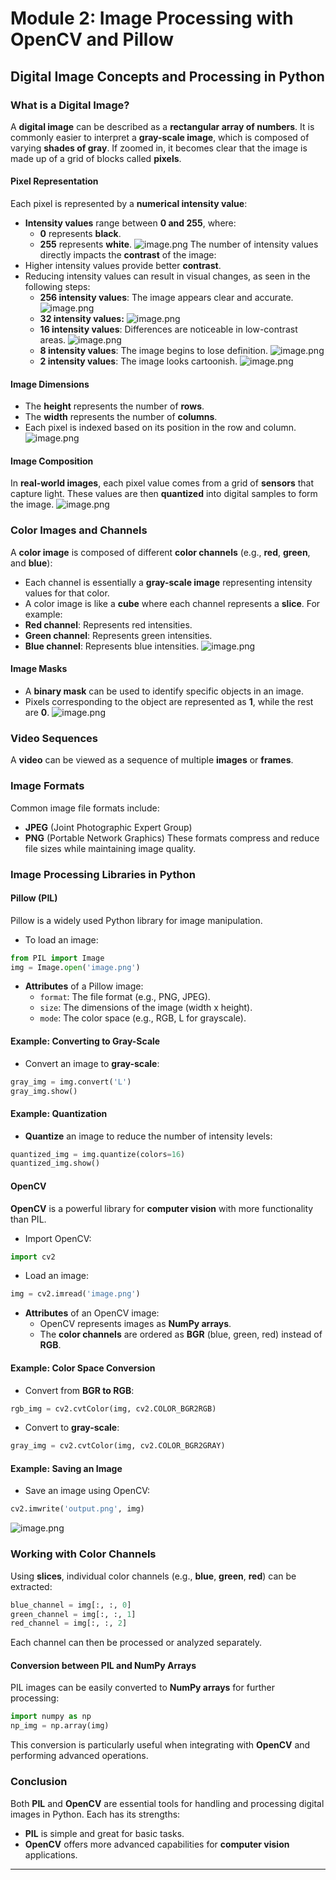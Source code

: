 

# Module 2: Image Processing with OpenCV and Pillow
## Digital Image Concepts and Processing in Python
### What is a Digital Image?
A **digital image** can be described as a **rectangular array of numbers**. It is commonly easier to interpret a **gray-scale image**, which is composed of varying **shades of gray**. If zoomed in, it becomes clear that the image is made up of a grid of blocks called **pixels**.
#### Pixel Representation
Each pixel is represented by a **numerical intensity value**:
- **Intensity values** range between **0 and 255**, where:
	- **0** represents **black**.
	- **255** represents **white**.
![image.png](https://prod-files-secure.s3.us-west-2.amazonaws.com/03e82b26-cccb-4906-bb56-adabcbdc0655/fa1bb4aa-313a-44c2-a7b3-7fa4a8432b08/image.png?X-Amz-Algorithm=AWS4-HMAC-SHA256&X-Amz-Content-Sha256=UNSIGNED-PAYLOAD&X-Amz-Credential=ASIAZI2LB4664IIELEJR%2F20250205%2Fus-west-2%2Fs3%2Faws4_request&X-Amz-Date=20250205T161846Z&X-Amz-Expires=3600&X-Amz-Security-Token=IQoJb3JpZ2luX2VjEC8aCXVzLXdlc3QtMiJHMEUCIE0AUABF%2FHZ%2Ft8sQMZgz8gIdlaKggGt4sSIkzv2g4eGzAiEApa17LKoQQ5nNRJUQ%2F7wjmOKuHbMvVIxpCfpBe95fUYEq%2FwMISBAAGgw2Mzc0MjMxODM4MDUiDMROhJ%2Fmn7wya%2FFAAircA8A%2BWDi2y0D2gtepWgkxfVjBZ%2F8thDhSYngQTCtVpwc0YTcalH6v2TdKxavYOGpCXoIGNGfRQGXMXbzHPzAAPGgZO%2BeRps8BVqRc19SVrUgKQLHmz2Ra9z6oxFEPI0%2F7e3%2FM%2FslzROzhWksKyW1ZrAnXmU9D7nXPIdHS%2BXD5MQWBnjf5qYEAKSLomjzLYcW%2B1p4fQyWNYwWiXPLkf%2FgOegWQNaV3ghmmCcWdBZgyenDb9q9YdPbteRfPypYdI3LNnGaufYyOxTpW0%2Bpztab%2FESKTniFZBgDD88WRedmOoPzqx2XiovzrPx2iC%2Fh0qcIxcgEclnvaFwVRKLOgJqHKo164aFnD5panYcHLQWkCemnux%2B9DRzs9MAfoMoO1bUpNd0FIniEWhHSYPXr1L8TgXHc8w2uCJLHiO%2Be%2FULvD8wr9DrpEd3%2FmZA%2F%2FPN7USwhPaeVcJM1vQxtw8vicPWTOIv1JFfXbgMXCDHQUfsX2dsSmK%2F%2FVwGtubmuxmHG4uTxBh2X1X%2BpaC%2BxWCNaWIv%2BmSufwhLVtSur6gFrk21C%2Fjz4n8oYfo%2FndA2osd1CHMeoSg7Tq3wmJMeZxvTVeoWKRNqtNOSqDhWfVSMUeT4p1gPEfPj6WHh36qf9YYB6ZMPWAjr0GOqUBA5nwaXz8sjATWzE9uYuRB0ZDQBXmM1oBgcj3ttOtrY%2FFndXaDousrTZTGM1j6FS2QWfoV6E4%2BQNmoM9S4tli7mRb38yh9XtH%2BWgyjx9xH4CnUU4yS3eU9VjKUOKVw6LpvNSTVzSOjijoIsaFH9z49dJZQIhBjJKMWbb14r71qMyN7HYMm2oz%2FHR1u79%2FM0yyVgtlLS5KCTKx06Sv7yPye63LQaDt&X-Amz-Signature=e37245b0bcc894c66a00553fe3f3af780e59d983761a28b76e68f653c6406514&X-Amz-SignedHeaders=host&x-id=GetObject)
The number of intensity values directly impacts the **contrast** of the image:
- Higher intensity values provide better **contrast**.
- Reducing intensity values can result in visual changes, as seen in the following steps:
	- **256 intensity values**: The image appears clear and accurate.
![image.png](https://prod-files-secure.s3.us-west-2.amazonaws.com/03e82b26-cccb-4906-bb56-adabcbdc0655/0de7dfb4-99dc-4b87-8932-5165b3c3b775/image.png?X-Amz-Algorithm=AWS4-HMAC-SHA256&X-Amz-Content-Sha256=UNSIGNED-PAYLOAD&X-Amz-Credential=ASIAZI2LB466TAS3TRUJ%2F20250205%2Fus-west-2%2Fs3%2Faws4_request&X-Amz-Date=20250205T161847Z&X-Amz-Expires=3600&X-Amz-Security-Token=IQoJb3JpZ2luX2VjEDAaCXVzLXdlc3QtMiJGMEQCIBWyIGHyVzNDhDcKayJ8Ez1AaOudxKSux8IH5nx3%2FzgdAiBQHdgvDmQETq%2FFBaI5zm2JVjXXqtH9UNw4nMCmLfQlhyr%2FAwhJEAAaDDYzNzQyMzE4MzgwNSIMJ%2Bf5GpnlhZ7FvctjKtwDOrvbg8ZU6psvgQDG0ps9K0wrOipgCtGyVuN4eQ5%2BINyrs5gLHfVGu2GWcgX5SXUd%2FHAB8civQLtPd4EnbOZvlwa%2BFb9E5y2sj4fAwDsfU%2BXjsyl9DFtcm1oIIhDmenDezeVWBMo1sS1oF7mX9NlKOPJNvkkBdFbAQ3cbcT9gjhOoioNAEMcDbn7ha4aMCov5pu4Ueff0TSuP9WkCzLiY7IidPBMABbR32Afi%2B4Z7iKf1%2FJSFx%2Bet5QFPBYfrwPw%2FW2qolFKdyXjDPWb2GEV0eZeczEast5vJ7Q%2Fr0PZx%2BA%2FOLaKIgmS5%2FJEF%2FozF909gqxgs7Q8d71QCzgU%2BnxRMmSnK4%2BWOuCY774DoUs7CT32uhk1SRsrFFpuT766byWpF4%2FJS7IsEunWurPm8dDRtJhJmALm%2FbvRM9SQfzNcOv9jE2CCExN9brfJfLsb0mBKa%2FwU34ZqgXu8AM72Kn70j5%2FygBgBaLn%2BQdlOWihnokbT80rcIEU4yS9CjsQvc5WAQNA8uIET%2FRi5YnLpPD5OyIY8oFWTd5bnk%2B%2FmW%2B%2FwkKbbjK5n%2BamSEKV%2FaXGEgnxH%2BKnN%2FCdKncdUZ0n%2BjUlwUHcJ645zIrgxztNWY6Fu5CSFfeKVp7stDdZLpilYwwZ2OvQY6pgHQoRFVuyJICnuadT%2BcDPfPxaBlIsqKQ7J7X%2Fl%2Fpyn5gvcMLQ9KsJ2eoANX%2BUn1FfmMqa0vvH3mHuvoqiDG6NySNtaH6olhyxy51lgDQoyTCNuMnUxcNFfCF%2F0KPGTyGMeE%2Fb2MiUGCG1UTQ1ogbW5hWTUQOmnzzwhvuW6Pt1WG4DArhGCUAA%2F6CzTiqNOfskGQ9NnhqyA1M4w7Hx%2Fq3vNKBr9AVDn%2B&X-Amz-Signature=0bc92311fdf8582f3fe43d4918b8f1cdd077e1d9a2027882d2962b7499d680e8&X-Amz-SignedHeaders=host&x-id=GetObject)
	- **32 intensity values:**
![image.png](https://prod-files-secure.s3.us-west-2.amazonaws.com/03e82b26-cccb-4906-bb56-adabcbdc0655/7eb81f08-b190-4c5a-ba2b-2a498a15b2c4/image.png?X-Amz-Algorithm=AWS4-HMAC-SHA256&X-Amz-Content-Sha256=UNSIGNED-PAYLOAD&X-Amz-Credential=ASIAZI2LB466TAS3TRUJ%2F20250205%2Fus-west-2%2Fs3%2Faws4_request&X-Amz-Date=20250205T161847Z&X-Amz-Expires=3600&X-Amz-Security-Token=IQoJb3JpZ2luX2VjEDAaCXVzLXdlc3QtMiJGMEQCIBWyIGHyVzNDhDcKayJ8Ez1AaOudxKSux8IH5nx3%2FzgdAiBQHdgvDmQETq%2FFBaI5zm2JVjXXqtH9UNw4nMCmLfQlhyr%2FAwhJEAAaDDYzNzQyMzE4MzgwNSIMJ%2Bf5GpnlhZ7FvctjKtwDOrvbg8ZU6psvgQDG0ps9K0wrOipgCtGyVuN4eQ5%2BINyrs5gLHfVGu2GWcgX5SXUd%2FHAB8civQLtPd4EnbOZvlwa%2BFb9E5y2sj4fAwDsfU%2BXjsyl9DFtcm1oIIhDmenDezeVWBMo1sS1oF7mX9NlKOPJNvkkBdFbAQ3cbcT9gjhOoioNAEMcDbn7ha4aMCov5pu4Ueff0TSuP9WkCzLiY7IidPBMABbR32Afi%2B4Z7iKf1%2FJSFx%2Bet5QFPBYfrwPw%2FW2qolFKdyXjDPWb2GEV0eZeczEast5vJ7Q%2Fr0PZx%2BA%2FOLaKIgmS5%2FJEF%2FozF909gqxgs7Q8d71QCzgU%2BnxRMmSnK4%2BWOuCY774DoUs7CT32uhk1SRsrFFpuT766byWpF4%2FJS7IsEunWurPm8dDRtJhJmALm%2FbvRM9SQfzNcOv9jE2CCExN9brfJfLsb0mBKa%2FwU34ZqgXu8AM72Kn70j5%2FygBgBaLn%2BQdlOWihnokbT80rcIEU4yS9CjsQvc5WAQNA8uIET%2FRi5YnLpPD5OyIY8oFWTd5bnk%2B%2FmW%2B%2FwkKbbjK5n%2BamSEKV%2FaXGEgnxH%2BKnN%2FCdKncdUZ0n%2BjUlwUHcJ645zIrgxztNWY6Fu5CSFfeKVp7stDdZLpilYwwZ2OvQY6pgHQoRFVuyJICnuadT%2BcDPfPxaBlIsqKQ7J7X%2Fl%2Fpyn5gvcMLQ9KsJ2eoANX%2BUn1FfmMqa0vvH3mHuvoqiDG6NySNtaH6olhyxy51lgDQoyTCNuMnUxcNFfCF%2F0KPGTyGMeE%2Fb2MiUGCG1UTQ1ogbW5hWTUQOmnzzwhvuW6Pt1WG4DArhGCUAA%2F6CzTiqNOfskGQ9NnhqyA1M4w7Hx%2Fq3vNKBr9AVDn%2B&X-Amz-Signature=225f9c2eb3bd7ce5e3f4baa28aa6b2f7e8d775d8d200f3708bf55a9cb1a3b2c1&X-Amz-SignedHeaders=host&x-id=GetObject)
	- **16 intensity values**: Differences are noticeable in low-contrast areas.
![image.png](https://prod-files-secure.s3.us-west-2.amazonaws.com/03e82b26-cccb-4906-bb56-adabcbdc0655/6bf56d44-9a14-4b7b-98c2-1f00b8630f0c/image.png?X-Amz-Algorithm=AWS4-HMAC-SHA256&X-Amz-Content-Sha256=UNSIGNED-PAYLOAD&X-Amz-Credential=ASIAZI2LB466TAS3TRUJ%2F20250205%2Fus-west-2%2Fs3%2Faws4_request&X-Amz-Date=20250205T161847Z&X-Amz-Expires=3600&X-Amz-Security-Token=IQoJb3JpZ2luX2VjEDAaCXVzLXdlc3QtMiJGMEQCIBWyIGHyVzNDhDcKayJ8Ez1AaOudxKSux8IH5nx3%2FzgdAiBQHdgvDmQETq%2FFBaI5zm2JVjXXqtH9UNw4nMCmLfQlhyr%2FAwhJEAAaDDYzNzQyMzE4MzgwNSIMJ%2Bf5GpnlhZ7FvctjKtwDOrvbg8ZU6psvgQDG0ps9K0wrOipgCtGyVuN4eQ5%2BINyrs5gLHfVGu2GWcgX5SXUd%2FHAB8civQLtPd4EnbOZvlwa%2BFb9E5y2sj4fAwDsfU%2BXjsyl9DFtcm1oIIhDmenDezeVWBMo1sS1oF7mX9NlKOPJNvkkBdFbAQ3cbcT9gjhOoioNAEMcDbn7ha4aMCov5pu4Ueff0TSuP9WkCzLiY7IidPBMABbR32Afi%2B4Z7iKf1%2FJSFx%2Bet5QFPBYfrwPw%2FW2qolFKdyXjDPWb2GEV0eZeczEast5vJ7Q%2Fr0PZx%2BA%2FOLaKIgmS5%2FJEF%2FozF909gqxgs7Q8d71QCzgU%2BnxRMmSnK4%2BWOuCY774DoUs7CT32uhk1SRsrFFpuT766byWpF4%2FJS7IsEunWurPm8dDRtJhJmALm%2FbvRM9SQfzNcOv9jE2CCExN9brfJfLsb0mBKa%2FwU34ZqgXu8AM72Kn70j5%2FygBgBaLn%2BQdlOWihnokbT80rcIEU4yS9CjsQvc5WAQNA8uIET%2FRi5YnLpPD5OyIY8oFWTd5bnk%2B%2FmW%2B%2FwkKbbjK5n%2BamSEKV%2FaXGEgnxH%2BKnN%2FCdKncdUZ0n%2BjUlwUHcJ645zIrgxztNWY6Fu5CSFfeKVp7stDdZLpilYwwZ2OvQY6pgHQoRFVuyJICnuadT%2BcDPfPxaBlIsqKQ7J7X%2Fl%2Fpyn5gvcMLQ9KsJ2eoANX%2BUn1FfmMqa0vvH3mHuvoqiDG6NySNtaH6olhyxy51lgDQoyTCNuMnUxcNFfCF%2F0KPGTyGMeE%2Fb2MiUGCG1UTQ1ogbW5hWTUQOmnzzwhvuW6Pt1WG4DArhGCUAA%2F6CzTiqNOfskGQ9NnhqyA1M4w7Hx%2Fq3vNKBr9AVDn%2B&X-Amz-Signature=d967a091c91c55414709cc5a2985009b688d76b2068e5aa161ad4663d1091f06&X-Amz-SignedHeaders=host&x-id=GetObject)
	- **8 intensity values**: The image begins to lose definition.
![image.png](https://prod-files-secure.s3.us-west-2.amazonaws.com/03e82b26-cccb-4906-bb56-adabcbdc0655/cca05878-ca1a-43e0-8bec-1d146756f9ae/image.png?X-Amz-Algorithm=AWS4-HMAC-SHA256&X-Amz-Content-Sha256=UNSIGNED-PAYLOAD&X-Amz-Credential=ASIAZI2LB466TAS3TRUJ%2F20250205%2Fus-west-2%2Fs3%2Faws4_request&X-Amz-Date=20250205T161847Z&X-Amz-Expires=3600&X-Amz-Security-Token=IQoJb3JpZ2luX2VjEDAaCXVzLXdlc3QtMiJGMEQCIBWyIGHyVzNDhDcKayJ8Ez1AaOudxKSux8IH5nx3%2FzgdAiBQHdgvDmQETq%2FFBaI5zm2JVjXXqtH9UNw4nMCmLfQlhyr%2FAwhJEAAaDDYzNzQyMzE4MzgwNSIMJ%2Bf5GpnlhZ7FvctjKtwDOrvbg8ZU6psvgQDG0ps9K0wrOipgCtGyVuN4eQ5%2BINyrs5gLHfVGu2GWcgX5SXUd%2FHAB8civQLtPd4EnbOZvlwa%2BFb9E5y2sj4fAwDsfU%2BXjsyl9DFtcm1oIIhDmenDezeVWBMo1sS1oF7mX9NlKOPJNvkkBdFbAQ3cbcT9gjhOoioNAEMcDbn7ha4aMCov5pu4Ueff0TSuP9WkCzLiY7IidPBMABbR32Afi%2B4Z7iKf1%2FJSFx%2Bet5QFPBYfrwPw%2FW2qolFKdyXjDPWb2GEV0eZeczEast5vJ7Q%2Fr0PZx%2BA%2FOLaKIgmS5%2FJEF%2FozF909gqxgs7Q8d71QCzgU%2BnxRMmSnK4%2BWOuCY774DoUs7CT32uhk1SRsrFFpuT766byWpF4%2FJS7IsEunWurPm8dDRtJhJmALm%2FbvRM9SQfzNcOv9jE2CCExN9brfJfLsb0mBKa%2FwU34ZqgXu8AM72Kn70j5%2FygBgBaLn%2BQdlOWihnokbT80rcIEU4yS9CjsQvc5WAQNA8uIET%2FRi5YnLpPD5OyIY8oFWTd5bnk%2B%2FmW%2B%2FwkKbbjK5n%2BamSEKV%2FaXGEgnxH%2BKnN%2FCdKncdUZ0n%2BjUlwUHcJ645zIrgxztNWY6Fu5CSFfeKVp7stDdZLpilYwwZ2OvQY6pgHQoRFVuyJICnuadT%2BcDPfPxaBlIsqKQ7J7X%2Fl%2Fpyn5gvcMLQ9KsJ2eoANX%2BUn1FfmMqa0vvH3mHuvoqiDG6NySNtaH6olhyxy51lgDQoyTCNuMnUxcNFfCF%2F0KPGTyGMeE%2Fb2MiUGCG1UTQ1ogbW5hWTUQOmnzzwhvuW6Pt1WG4DArhGCUAA%2F6CzTiqNOfskGQ9NnhqyA1M4w7Hx%2Fq3vNKBr9AVDn%2B&X-Amz-Signature=b7f279e65180b8cb3915ab5449648f631964a15238295acaa2c883a95cc5ef78&X-Amz-SignedHeaders=host&x-id=GetObject)
	- **2 intensity values**: The image looks cartoonish.
![image.png](https://prod-files-secure.s3.us-west-2.amazonaws.com/03e82b26-cccb-4906-bb56-adabcbdc0655/12da64d7-6b97-44e0-bc2c-52b9c47ce212/image.png?X-Amz-Algorithm=AWS4-HMAC-SHA256&X-Amz-Content-Sha256=UNSIGNED-PAYLOAD&X-Amz-Credential=ASIAZI2LB466TAS3TRUJ%2F20250205%2Fus-west-2%2Fs3%2Faws4_request&X-Amz-Date=20250205T161847Z&X-Amz-Expires=3600&X-Amz-Security-Token=IQoJb3JpZ2luX2VjEDAaCXVzLXdlc3QtMiJGMEQCIBWyIGHyVzNDhDcKayJ8Ez1AaOudxKSux8IH5nx3%2FzgdAiBQHdgvDmQETq%2FFBaI5zm2JVjXXqtH9UNw4nMCmLfQlhyr%2FAwhJEAAaDDYzNzQyMzE4MzgwNSIMJ%2Bf5GpnlhZ7FvctjKtwDOrvbg8ZU6psvgQDG0ps9K0wrOipgCtGyVuN4eQ5%2BINyrs5gLHfVGu2GWcgX5SXUd%2FHAB8civQLtPd4EnbOZvlwa%2BFb9E5y2sj4fAwDsfU%2BXjsyl9DFtcm1oIIhDmenDezeVWBMo1sS1oF7mX9NlKOPJNvkkBdFbAQ3cbcT9gjhOoioNAEMcDbn7ha4aMCov5pu4Ueff0TSuP9WkCzLiY7IidPBMABbR32Afi%2B4Z7iKf1%2FJSFx%2Bet5QFPBYfrwPw%2FW2qolFKdyXjDPWb2GEV0eZeczEast5vJ7Q%2Fr0PZx%2BA%2FOLaKIgmS5%2FJEF%2FozF909gqxgs7Q8d71QCzgU%2BnxRMmSnK4%2BWOuCY774DoUs7CT32uhk1SRsrFFpuT766byWpF4%2FJS7IsEunWurPm8dDRtJhJmALm%2FbvRM9SQfzNcOv9jE2CCExN9brfJfLsb0mBKa%2FwU34ZqgXu8AM72Kn70j5%2FygBgBaLn%2BQdlOWihnokbT80rcIEU4yS9CjsQvc5WAQNA8uIET%2FRi5YnLpPD5OyIY8oFWTd5bnk%2B%2FmW%2B%2FwkKbbjK5n%2BamSEKV%2FaXGEgnxH%2BKnN%2FCdKncdUZ0n%2BjUlwUHcJ645zIrgxztNWY6Fu5CSFfeKVp7stDdZLpilYwwZ2OvQY6pgHQoRFVuyJICnuadT%2BcDPfPxaBlIsqKQ7J7X%2Fl%2Fpyn5gvcMLQ9KsJ2eoANX%2BUn1FfmMqa0vvH3mHuvoqiDG6NySNtaH6olhyxy51lgDQoyTCNuMnUxcNFfCF%2F0KPGTyGMeE%2Fb2MiUGCG1UTQ1ogbW5hWTUQOmnzzwhvuW6Pt1WG4DArhGCUAA%2F6CzTiqNOfskGQ9NnhqyA1M4w7Hx%2Fq3vNKBr9AVDn%2B&X-Amz-Signature=c2d104a7aadcabe4b28050ddac933b612cf3fe6ebd9d7324d9561064904dfdc3&X-Amz-SignedHeaders=host&x-id=GetObject)
#### Image Dimensions
- The **height** represents the number of **rows**.
- The **width** represents the number of **columns**.
- Each pixel is indexed based on its position in the row and column.
![image.png](https://prod-files-secure.s3.us-west-2.amazonaws.com/03e82b26-cccb-4906-bb56-adabcbdc0655/ff056335-e79e-4491-b508-30cd45b6c194/image.png?X-Amz-Algorithm=AWS4-HMAC-SHA256&X-Amz-Content-Sha256=UNSIGNED-PAYLOAD&X-Amz-Credential=ASIAZI2LB4664IIELEJR%2F20250205%2Fus-west-2%2Fs3%2Faws4_request&X-Amz-Date=20250205T161846Z&X-Amz-Expires=3600&X-Amz-Security-Token=IQoJb3JpZ2luX2VjEC8aCXVzLXdlc3QtMiJHMEUCIE0AUABF%2FHZ%2Ft8sQMZgz8gIdlaKggGt4sSIkzv2g4eGzAiEApa17LKoQQ5nNRJUQ%2F7wjmOKuHbMvVIxpCfpBe95fUYEq%2FwMISBAAGgw2Mzc0MjMxODM4MDUiDMROhJ%2Fmn7wya%2FFAAircA8A%2BWDi2y0D2gtepWgkxfVjBZ%2F8thDhSYngQTCtVpwc0YTcalH6v2TdKxavYOGpCXoIGNGfRQGXMXbzHPzAAPGgZO%2BeRps8BVqRc19SVrUgKQLHmz2Ra9z6oxFEPI0%2F7e3%2FM%2FslzROzhWksKyW1ZrAnXmU9D7nXPIdHS%2BXD5MQWBnjf5qYEAKSLomjzLYcW%2B1p4fQyWNYwWiXPLkf%2FgOegWQNaV3ghmmCcWdBZgyenDb9q9YdPbteRfPypYdI3LNnGaufYyOxTpW0%2Bpztab%2FESKTniFZBgDD88WRedmOoPzqx2XiovzrPx2iC%2Fh0qcIxcgEclnvaFwVRKLOgJqHKo164aFnD5panYcHLQWkCemnux%2B9DRzs9MAfoMoO1bUpNd0FIniEWhHSYPXr1L8TgXHc8w2uCJLHiO%2Be%2FULvD8wr9DrpEd3%2FmZA%2F%2FPN7USwhPaeVcJM1vQxtw8vicPWTOIv1JFfXbgMXCDHQUfsX2dsSmK%2F%2FVwGtubmuxmHG4uTxBh2X1X%2BpaC%2BxWCNaWIv%2BmSufwhLVtSur6gFrk21C%2Fjz4n8oYfo%2FndA2osd1CHMeoSg7Tq3wmJMeZxvTVeoWKRNqtNOSqDhWfVSMUeT4p1gPEfPj6WHh36qf9YYB6ZMPWAjr0GOqUBA5nwaXz8sjATWzE9uYuRB0ZDQBXmM1oBgcj3ttOtrY%2FFndXaDousrTZTGM1j6FS2QWfoV6E4%2BQNmoM9S4tli7mRb38yh9XtH%2BWgyjx9xH4CnUU4yS3eU9VjKUOKVw6LpvNSTVzSOjijoIsaFH9z49dJZQIhBjJKMWbb14r71qMyN7HYMm2oz%2FHR1u79%2FM0yyVgtlLS5KCTKx06Sv7yPye63LQaDt&X-Amz-Signature=3ee3c75ad8920df28e225eed287464a67aeca59104203fb50fa3195e7fa26517&X-Amz-SignedHeaders=host&x-id=GetObject)
#### Image Composition
In **real-world images**, each pixel value comes from a grid of **sensors** that capture light. These values are then **quantized** into digital samples to form the image.
![image.png](https://prod-files-secure.s3.us-west-2.amazonaws.com/03e82b26-cccb-4906-bb56-adabcbdc0655/0c721ea0-409b-4d32-b630-a00d6f170d18/image.png?X-Amz-Algorithm=AWS4-HMAC-SHA256&X-Amz-Content-Sha256=UNSIGNED-PAYLOAD&X-Amz-Credential=ASIAZI2LB4664IIELEJR%2F20250205%2Fus-west-2%2Fs3%2Faws4_request&X-Amz-Date=20250205T161846Z&X-Amz-Expires=3600&X-Amz-Security-Token=IQoJb3JpZ2luX2VjEC8aCXVzLXdlc3QtMiJHMEUCIE0AUABF%2FHZ%2Ft8sQMZgz8gIdlaKggGt4sSIkzv2g4eGzAiEApa17LKoQQ5nNRJUQ%2F7wjmOKuHbMvVIxpCfpBe95fUYEq%2FwMISBAAGgw2Mzc0MjMxODM4MDUiDMROhJ%2Fmn7wya%2FFAAircA8A%2BWDi2y0D2gtepWgkxfVjBZ%2F8thDhSYngQTCtVpwc0YTcalH6v2TdKxavYOGpCXoIGNGfRQGXMXbzHPzAAPGgZO%2BeRps8BVqRc19SVrUgKQLHmz2Ra9z6oxFEPI0%2F7e3%2FM%2FslzROzhWksKyW1ZrAnXmU9D7nXPIdHS%2BXD5MQWBnjf5qYEAKSLomjzLYcW%2B1p4fQyWNYwWiXPLkf%2FgOegWQNaV3ghmmCcWdBZgyenDb9q9YdPbteRfPypYdI3LNnGaufYyOxTpW0%2Bpztab%2FESKTniFZBgDD88WRedmOoPzqx2XiovzrPx2iC%2Fh0qcIxcgEclnvaFwVRKLOgJqHKo164aFnD5panYcHLQWkCemnux%2B9DRzs9MAfoMoO1bUpNd0FIniEWhHSYPXr1L8TgXHc8w2uCJLHiO%2Be%2FULvD8wr9DrpEd3%2FmZA%2F%2FPN7USwhPaeVcJM1vQxtw8vicPWTOIv1JFfXbgMXCDHQUfsX2dsSmK%2F%2FVwGtubmuxmHG4uTxBh2X1X%2BpaC%2BxWCNaWIv%2BmSufwhLVtSur6gFrk21C%2Fjz4n8oYfo%2FndA2osd1CHMeoSg7Tq3wmJMeZxvTVeoWKRNqtNOSqDhWfVSMUeT4p1gPEfPj6WHh36qf9YYB6ZMPWAjr0GOqUBA5nwaXz8sjATWzE9uYuRB0ZDQBXmM1oBgcj3ttOtrY%2FFndXaDousrTZTGM1j6FS2QWfoV6E4%2BQNmoM9S4tli7mRb38yh9XtH%2BWgyjx9xH4CnUU4yS3eU9VjKUOKVw6LpvNSTVzSOjijoIsaFH9z49dJZQIhBjJKMWbb14r71qMyN7HYMm2oz%2FHR1u79%2FM0yyVgtlLS5KCTKx06Sv7yPye63LQaDt&X-Amz-Signature=434589b7d4a62595c0d09408ead37e03a20d4d8eb8917ea51f6fb3c1eefc81aa&X-Amz-SignedHeaders=host&x-id=GetObject)
### Color Images and Channels
A **color image** is composed of different **color channels** (e.g., **red**, **green**, and **blue**):
- Each channel is essentially a **gray-scale image** representing intensity values for that color.
- A color image is like a **cube** where each channel represents a **slice**.
For example:
- **Red channel**: Represents red intensities.
- **Green channel**: Represents green intensities.
- **Blue channel**: Represents blue intensities.
![image.png](https://prod-files-secure.s3.us-west-2.amazonaws.com/03e82b26-cccb-4906-bb56-adabcbdc0655/c0cc17c9-842f-413f-82e8-f3f44278cf74/image.png?X-Amz-Algorithm=AWS4-HMAC-SHA256&X-Amz-Content-Sha256=UNSIGNED-PAYLOAD&X-Amz-Credential=ASIAZI2LB4664IIELEJR%2F20250205%2Fus-west-2%2Fs3%2Faws4_request&X-Amz-Date=20250205T161846Z&X-Amz-Expires=3600&X-Amz-Security-Token=IQoJb3JpZ2luX2VjEC8aCXVzLXdlc3QtMiJHMEUCIE0AUABF%2FHZ%2Ft8sQMZgz8gIdlaKggGt4sSIkzv2g4eGzAiEApa17LKoQQ5nNRJUQ%2F7wjmOKuHbMvVIxpCfpBe95fUYEq%2FwMISBAAGgw2Mzc0MjMxODM4MDUiDMROhJ%2Fmn7wya%2FFAAircA8A%2BWDi2y0D2gtepWgkxfVjBZ%2F8thDhSYngQTCtVpwc0YTcalH6v2TdKxavYOGpCXoIGNGfRQGXMXbzHPzAAPGgZO%2BeRps8BVqRc19SVrUgKQLHmz2Ra9z6oxFEPI0%2F7e3%2FM%2FslzROzhWksKyW1ZrAnXmU9D7nXPIdHS%2BXD5MQWBnjf5qYEAKSLomjzLYcW%2B1p4fQyWNYwWiXPLkf%2FgOegWQNaV3ghmmCcWdBZgyenDb9q9YdPbteRfPypYdI3LNnGaufYyOxTpW0%2Bpztab%2FESKTniFZBgDD88WRedmOoPzqx2XiovzrPx2iC%2Fh0qcIxcgEclnvaFwVRKLOgJqHKo164aFnD5panYcHLQWkCemnux%2B9DRzs9MAfoMoO1bUpNd0FIniEWhHSYPXr1L8TgXHc8w2uCJLHiO%2Be%2FULvD8wr9DrpEd3%2FmZA%2F%2FPN7USwhPaeVcJM1vQxtw8vicPWTOIv1JFfXbgMXCDHQUfsX2dsSmK%2F%2FVwGtubmuxmHG4uTxBh2X1X%2BpaC%2BxWCNaWIv%2BmSufwhLVtSur6gFrk21C%2Fjz4n8oYfo%2FndA2osd1CHMeoSg7Tq3wmJMeZxvTVeoWKRNqtNOSqDhWfVSMUeT4p1gPEfPj6WHh36qf9YYB6ZMPWAjr0GOqUBA5nwaXz8sjATWzE9uYuRB0ZDQBXmM1oBgcj3ttOtrY%2FFndXaDousrTZTGM1j6FS2QWfoV6E4%2BQNmoM9S4tli7mRb38yh9XtH%2BWgyjx9xH4CnUU4yS3eU9VjKUOKVw6LpvNSTVzSOjijoIsaFH9z49dJZQIhBjJKMWbb14r71qMyN7HYMm2oz%2FHR1u79%2FM0yyVgtlLS5KCTKx06Sv7yPye63LQaDt&X-Amz-Signature=94864f5e29862597cb81b358db35b0c8ebb83e9c2e75fc235d6b1928ce7e0670&X-Amz-SignedHeaders=host&x-id=GetObject)
#### Image Masks
- A **binary mask** can be used to identify specific objects in an image.
- Pixels corresponding to the object are represented as **1**, while the rest are **0**.
![image.png](https://prod-files-secure.s3.us-west-2.amazonaws.com/03e82b26-cccb-4906-bb56-adabcbdc0655/667eab4d-d19d-4618-81d0-663b6beb002c/image.png?X-Amz-Algorithm=AWS4-HMAC-SHA256&X-Amz-Content-Sha256=UNSIGNED-PAYLOAD&X-Amz-Credential=ASIAZI2LB4664IIELEJR%2F20250205%2Fus-west-2%2Fs3%2Faws4_request&X-Amz-Date=20250205T161846Z&X-Amz-Expires=3600&X-Amz-Security-Token=IQoJb3JpZ2luX2VjEC8aCXVzLXdlc3QtMiJHMEUCIE0AUABF%2FHZ%2Ft8sQMZgz8gIdlaKggGt4sSIkzv2g4eGzAiEApa17LKoQQ5nNRJUQ%2F7wjmOKuHbMvVIxpCfpBe95fUYEq%2FwMISBAAGgw2Mzc0MjMxODM4MDUiDMROhJ%2Fmn7wya%2FFAAircA8A%2BWDi2y0D2gtepWgkxfVjBZ%2F8thDhSYngQTCtVpwc0YTcalH6v2TdKxavYOGpCXoIGNGfRQGXMXbzHPzAAPGgZO%2BeRps8BVqRc19SVrUgKQLHmz2Ra9z6oxFEPI0%2F7e3%2FM%2FslzROzhWksKyW1ZrAnXmU9D7nXPIdHS%2BXD5MQWBnjf5qYEAKSLomjzLYcW%2B1p4fQyWNYwWiXPLkf%2FgOegWQNaV3ghmmCcWdBZgyenDb9q9YdPbteRfPypYdI3LNnGaufYyOxTpW0%2Bpztab%2FESKTniFZBgDD88WRedmOoPzqx2XiovzrPx2iC%2Fh0qcIxcgEclnvaFwVRKLOgJqHKo164aFnD5panYcHLQWkCemnux%2B9DRzs9MAfoMoO1bUpNd0FIniEWhHSYPXr1L8TgXHc8w2uCJLHiO%2Be%2FULvD8wr9DrpEd3%2FmZA%2F%2FPN7USwhPaeVcJM1vQxtw8vicPWTOIv1JFfXbgMXCDHQUfsX2dsSmK%2F%2FVwGtubmuxmHG4uTxBh2X1X%2BpaC%2BxWCNaWIv%2BmSufwhLVtSur6gFrk21C%2Fjz4n8oYfo%2FndA2osd1CHMeoSg7Tq3wmJMeZxvTVeoWKRNqtNOSqDhWfVSMUeT4p1gPEfPj6WHh36qf9YYB6ZMPWAjr0GOqUBA5nwaXz8sjATWzE9uYuRB0ZDQBXmM1oBgcj3ttOtrY%2FFndXaDousrTZTGM1j6FS2QWfoV6E4%2BQNmoM9S4tli7mRb38yh9XtH%2BWgyjx9xH4CnUU4yS3eU9VjKUOKVw6LpvNSTVzSOjijoIsaFH9z49dJZQIhBjJKMWbb14r71qMyN7HYMm2oz%2FHR1u79%2FM0yyVgtlLS5KCTKx06Sv7yPye63LQaDt&X-Amz-Signature=78a96e2021214b70d74caebd3cf18e2ea7c70fe7a606d52509ad463effd51b03&X-Amz-SignedHeaders=host&x-id=GetObject)
### Video Sequences
A **video** can be viewed as a sequence of multiple **images** or **frames**.
### Image Formats
Common image file formats include:
- **JPEG** (Joint Photographic Expert Group)
- **PNG** (Portable Network Graphics)
These formats compress and reduce file sizes while maintaining image quality.
### Image Processing Libraries in Python
#### Pillow (PIL)
Pillow is a widely used Python library for image manipulation.
- To load an image:
```python
from PIL import Image
img = Image.open('image.png')
```
- **Attributes** of a Pillow image:
	- `format`: The file format (e.g., PNG, JPEG).
	- `size`: The dimensions of the image (width x height).
	- `mode`: The color space (e.g., RGB, L for grayscale).
#### Example: Converting to Gray-Scale
- Convert an image to **gray-scale**:
```python
gray_img = img.convert('L')
gray_img.show()
```
#### Example: Quantization
- **Quantize** an image to reduce the number of intensity levels:
```python
quantized_img = img.quantize(colors=16)
quantized_img.show()
```
#### OpenCV
**OpenCV** is a powerful library for **computer vision** with more functionality than PIL.
- Import OpenCV:
```python
import cv2
```
- Load an image:
```python
img = cv2.imread('image.png')
```
- **Attributes** of an OpenCV image:
	- OpenCV represents images as **NumPy arrays**.
	- The **color channels** are ordered as **BGR** (blue, green, red) instead of **RGB**.
#### Example: Color Space Conversion
- Convert from **BGR to RGB**:
```python
rgb_img = cv2.cvtColor(img, cv2.COLOR_BGR2RGB)
```
- Convert to **gray-scale**:
```python
gray_img = cv2.cvtColor(img, cv2.COLOR_BGR2GRAY)
```
#### Example: Saving an Image
- Save an image using OpenCV:
```python
cv2.imwrite('output.png', img)
```
![image.png](https://prod-files-secure.s3.us-west-2.amazonaws.com/03e82b26-cccb-4906-bb56-adabcbdc0655/25fcc977-54ea-484c-997e-9b6bd016f347/image.png?X-Amz-Algorithm=AWS4-HMAC-SHA256&X-Amz-Content-Sha256=UNSIGNED-PAYLOAD&X-Amz-Credential=ASIAZI2LB4664IIELEJR%2F20250205%2Fus-west-2%2Fs3%2Faws4_request&X-Amz-Date=20250205T161846Z&X-Amz-Expires=3600&X-Amz-Security-Token=IQoJb3JpZ2luX2VjEC8aCXVzLXdlc3QtMiJHMEUCIE0AUABF%2FHZ%2Ft8sQMZgz8gIdlaKggGt4sSIkzv2g4eGzAiEApa17LKoQQ5nNRJUQ%2F7wjmOKuHbMvVIxpCfpBe95fUYEq%2FwMISBAAGgw2Mzc0MjMxODM4MDUiDMROhJ%2Fmn7wya%2FFAAircA8A%2BWDi2y0D2gtepWgkxfVjBZ%2F8thDhSYngQTCtVpwc0YTcalH6v2TdKxavYOGpCXoIGNGfRQGXMXbzHPzAAPGgZO%2BeRps8BVqRc19SVrUgKQLHmz2Ra9z6oxFEPI0%2F7e3%2FM%2FslzROzhWksKyW1ZrAnXmU9D7nXPIdHS%2BXD5MQWBnjf5qYEAKSLomjzLYcW%2B1p4fQyWNYwWiXPLkf%2FgOegWQNaV3ghmmCcWdBZgyenDb9q9YdPbteRfPypYdI3LNnGaufYyOxTpW0%2Bpztab%2FESKTniFZBgDD88WRedmOoPzqx2XiovzrPx2iC%2Fh0qcIxcgEclnvaFwVRKLOgJqHKo164aFnD5panYcHLQWkCemnux%2B9DRzs9MAfoMoO1bUpNd0FIniEWhHSYPXr1L8TgXHc8w2uCJLHiO%2Be%2FULvD8wr9DrpEd3%2FmZA%2F%2FPN7USwhPaeVcJM1vQxtw8vicPWTOIv1JFfXbgMXCDHQUfsX2dsSmK%2F%2FVwGtubmuxmHG4uTxBh2X1X%2BpaC%2BxWCNaWIv%2BmSufwhLVtSur6gFrk21C%2Fjz4n8oYfo%2FndA2osd1CHMeoSg7Tq3wmJMeZxvTVeoWKRNqtNOSqDhWfVSMUeT4p1gPEfPj6WHh36qf9YYB6ZMPWAjr0GOqUBA5nwaXz8sjATWzE9uYuRB0ZDQBXmM1oBgcj3ttOtrY%2FFndXaDousrTZTGM1j6FS2QWfoV6E4%2BQNmoM9S4tli7mRb38yh9XtH%2BWgyjx9xH4CnUU4yS3eU9VjKUOKVw6LpvNSTVzSOjijoIsaFH9z49dJZQIhBjJKMWbb14r71qMyN7HYMm2oz%2FHR1u79%2FM0yyVgtlLS5KCTKx06Sv7yPye63LQaDt&X-Amz-Signature=f75e45c772021b2102c7f85163cda429184aceaff0ed48cd88b9f0c90a8029dd&X-Amz-SignedHeaders=host&x-id=GetObject)
### Working with Color Channels
Using **slices**, individual color channels (e.g., **blue**, **green**, **red**) can be extracted:
```python
blue_channel = img[:, :, 0]
green_channel = img[:, :, 1]
red_channel = img[:, :, 2]
```
Each channel can then be processed or analyzed separately.
#### Conversion between PIL and NumPy Arrays
PIL images can be easily converted to **NumPy arrays** for further processing:
```python
import numpy as np
np_img = np.array(img)
```
This conversion is particularly useful when integrating with **OpenCV** and performing advanced operations.
### Conclusion
Both **PIL** and **OpenCV** are essential tools for handling and processing digital images in Python. Each has its strengths:
- **PIL** is simple and great for basic tasks.
- **OpenCV** offers more advanced capabilities for **computer vision** applications.
___


